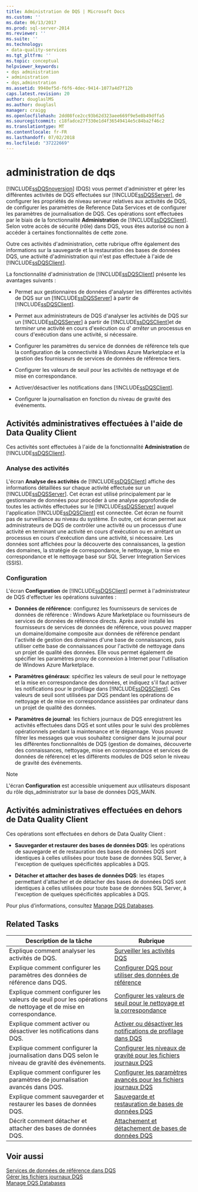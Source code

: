 ```yaml
---
title: Administration de DQS | Microsoft Docs
ms.custom: ''
ms.date: 06/13/2017
ms.prod: sql-server-2014
ms.reviewer: ''
ms.suite: ''
ms.technology:
- data-quality-services
ms.tgt_pltfrm: ''
ms.topic: conceptual
helpviewer_keywords:
- dqs administration
- administration
- dqs,adminstration
ms.assetid: 9940ef5d-f6f6-4dec-9414-1077a4d7f12b
caps.latest.revision: 20
author: douglaslMS
ms.author: douglasl
manager: craigg
ms.openlocfilehash: 2dd08fce2cc93b62d323aee669f9e5e8b49dffa5
ms.sourcegitcommit: c18fadce27f330e1d4f36549414e5c84ba2f46c2
ms.translationtype: MT
ms.contentlocale: fr-FR
ms.lasthandoff: 07/02/2018
ms.locfileid: "37222669"
---
```

# <a name="dqs-administration"></a>administration de dqs
  [!INCLUDE[ssDQSnoversion](../includes/ssdqsnoversion-md.md)] (DQS) vous permet d'administrer et gérer les différentes activités de DQS effectuées sur [!INCLUDE[ssDQSServer](../includes/ssdqsserver-md.md)], de configurer les propriétés de niveau serveur relatives aux activités de DQS, de configurer les paramètres de Reference Data Services et de configurer les paramètres de journalisation de DQS. Ces opérations sont effectuées par le biais de la fonctionnalité **Administration** de [!INCLUDE[ssDQSClient](../includes/ssdqsclient-md.md)]. Selon votre accès de sécurité (rôle) dans DQS, vous êtes autorisé ou non à accéder à certaines fonctionnalités de cette zone.  
  
 Outre ces activités d'administration, cette rubrique offre également des informations sur la sauvegarde et la restauration des bases de données DQS, une activité d'administration qui n'est pas effectuée à l'aide de [!INCLUDE[ssDQSClient](../includes/ssdqsclient-md.md)].  
  
 La fonctionnalité d'administration de [!INCLUDE[ssDQSClient](../includes/ssdqsclient-md.md)] présente les avantages suivants :  
  
-   Permet aux gestionnaires de données d'analyser les différentes activités de DQS sur un [!INCLUDE[ssDQSServer](../includes/ssdqsserver-md.md)] à partir de [!INCLUDE[ssDQSClient](../includes/ssdqsclient-md.md)].  
  
-   Permet aux administrateurs de DQS d'analyser les activités de DQS sur un [!INCLUDE[ssDQSServer](../includes/ssdqsserver-md.md)] à partir de [!INCLUDE[ssDQSClient](../includes/ssdqsclient-md.md)]et de *terminer* une activité en cours d'exécution ou d' *arrêter* un processus en cours d'exécution dans une activité, si nécessaire.  
  
-   Configurer les paramètres du service de données de référence tels que la configuration de la connectivité à Windows Azure Marketplace et la gestion des fournisseurs de services de données de référence tiers.  
  
-   Configurer les valeurs de seuil pour les activités de nettoyage et de mise en correspondance.  
  
-   Activer/désactiver les notifications dans [!INCLUDE[ssDQSClient](../includes/ssdqsclient-md.md)].  
  
-   Configurer la journalisation en fonction du niveau de gravité des événements.  
  
##  <a name="AdminUsingClent"></a> Activités administratives effectuées à l'aide de Data Quality Client  
 Ces activités sont effectuées à l'aide de la fonctionnalité **Administration** de [!INCLUDE[ssDQSClient](../includes/ssdqsclient-md.md)].  
  
### <a name="activity-monitoring"></a>Analyse des activités  
 L'écran **Analyse des activités** de [!INCLUDE[ssDQSClient](../includes/ssdqsclient-md.md)] affiche des informations détaillées sur chaque activité effectuée sur un [!INCLUDE[ssDQSServer](../includes/ssdqsserver-md.md)]. Cet écran est utilisé principalement par le gestionnaire de données pour procéder à une analyse approfondie de toutes les activités effectuées sur le [!INCLUDE[ssDQSServer](../includes/ssdqsserver-md.md)] auquel l'application [!INCLUDE[ssDQSClient](../includes/ssdqsclient-md.md)] est connectée. Cet écran ne fournit pas de surveillance au niveau du système. En outre, cet écran permet aux administrateurs de DQS de contrôler une activité ou un processus d'une activité en terminant une activité en cours d'exécution ou en arrêtant un processus en cours d'exécution dans une activité, si nécessaire. Les données sont affichées pour la découverte des connaissances, la gestion des domaines, la stratégie de correspondance, le nettoyage, la mise en correspondance et le nettoyage basé sur SQL Server Integration Services (SSIS).  
  
### <a name="configuration"></a>Configuration  
 L'écran **Configuration** de [!INCLUDE[ssDQSClient](../includes/ssdqsclient-md.md)] permet à l'administrateur de DQS d'effectuer les opérations suivantes :  
  
-   **Données de référence**: configurez les fournisseurs de services de données de référence : Windows Azure Marketplace ou fournisseurs de services de données de référence directs. Après avoir installé les fournisseurs de services de données de référence, vous pouvez mapper un domaine/domaine composite aux données de référence pendant l'activité de gestion des domaines d'une base de connaissances, puis utiliser cette base de connaissances pour l'activité de nettoyage dans un projet de qualité des données. Elle vous permet également de spécifier les paramètres proxy de connexion à Internet pour l'utilisation de Windows Azure Marketplace.  
  
-   **Paramètres généraux**: spécifiez les valeurs de seuil pour le nettoyage et la mise en correspondance des données, et indiquez s'il faut activer les notifications pour le profilage dans [!INCLUDE[ssDQSClient](../includes/ssdqsclient-md.md)]. Ces valeurs de seuil sont utilisées par DQS pendant les opérations de nettoyage et de mise en correspondance assistées par ordinateur dans un projet de qualité des données.  
  
-   **Paramètres de journal**: les fichiers journaux de DQS enregistrent les activités effectuées dans DQS et sont utiles pour le suivi des problèmes opérationnels pendant la maintenance et le dépannage. Vous pouvez filtrer les messages que vous souhaitez consigner dans le journal pour les différentes fonctionnalités de DQS (gestion de domaines, découverte des connaissances, nettoyage, mise en correspondance et services de données de référence) et les différents modules de DQS selon le niveau de gravité des événements.  
  
> [!NOTE]  
>  L'écran **Configuration** est accessible uniquement aux utilisateurs disposant du rôle dqs_administrator sur la base de données DQS_MAIN.  
  
##  <a name="AdminOutsideClient"></a> Activités administratives effectuées en dehors de Data Quality Client  
 Ces opérations sont effectuées en dehors de Data Quality Client :  
  
-   **Sauvegarder et restaurer des bases de données DQS**: les opérations de sauvegarde et de restauration des bases de données DQS sont identiques à celles utilisées pour toute base de données SQL Server, à l'exception de quelques spécificités applicables à DQS.  
  
-   **Détacher et attacher des bases de données DQS**: les étapes permettant d'attacher et de détacher des bases de données DQS sont identiques à celles utilisées pour toute base de données SQL Server, à l'exception de quelques spécificités applicables à DQS.  
  
 Pour plus d’informations, consultez [Manage DQS Databases](../../2014/data-quality-services/manage-dqs-databases.md).  
  
## <a name="related-tasks"></a>Related Tasks  
  
|Description de la tâche|Rubrique|  
|----------------------|-----------|  
|Explique comment analyser les activités de DQS.|[Surveiller les activités DQS](../../2014/data-quality-services/monitor-dqs-activities.md)|  
|Explique comment configurer les paramètres des données de référence dans DQS.|[Configurer DQS pour utiliser des données de référence](../../2014/data-quality-services/configure-dqs-to-use-reference-data.md)|  
|Explique comment configurer les valeurs de seuil pour les opérations de nettoyage et de mise en correspondance.|[Configurer les valeurs de seuil pour le nettoyage et la correspondance](../../2014/data-quality-services/configure-threshold-values-for-cleansing-and-matching.md)|  
|Explique comment activer ou désactiver les notifications dans DQS.|[Activer ou désactiver les notifications de profilage dans DQS](../../2014/data-quality-services/enable-or-disable-profiling-notifications-in-dqs.md)|  
|Explique comment configurer la journalisation dans DQS selon le niveau de gravité des événements.|[Configurer les niveaux de gravité pour les fichiers journaux DQS](../../2014/data-quality-services/configure-severity-levels-for-dqs-log-files.md)|  
|Explique comment configurer les paramètres de journalisation avancés dans DQS.|[Configurer les paramètres avancés pour les fichiers journaux DQS](../../2014/data-quality-services/configure-advanced-settings-for-dqs-log-files.md)|  
|Explique comment sauvegarder et restaurer les bases de données DQS.|[Sauvegarde et restauration de bases de données DQS](../../2014/data-quality-services/backing-up-and-restoring-dqs-databases.md)|  
|Décrit comment détacher et attacher des bases de données DQS.|[Attachement et détachement de bases de données DQS](../../2014/data-quality-services/detaching-and-attaching-dqs-databases.md)|  
  
## <a name="see-also"></a>Voir aussi  
 [Services de données de référence dans DQS](../../2014/data-quality-services/reference-data-services-in-dqs.md)   
 [Gérer les fichiers journaux DQS](../../2014/data-quality-services/manage-dqs-log-files.md)   
 [Manage DQS Databases](../../2014/data-quality-services/manage-dqs-databases.md)  
  
  
